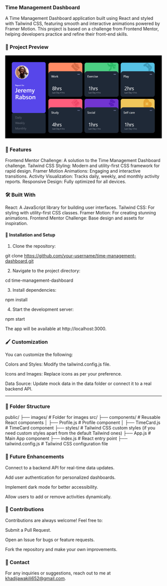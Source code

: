
### Time Management Dashboard
A Time Management Dashboard application built using React and styled with Tailwind CSS, featuring smooth and interactive animations powered by Framer Motion. This project is based on a challenge from Frontend Mentor, helping developers practice and refine their front-end skills.

### 📸 Project Preview
![Project Screenshot](public/screenshot.png)

### 🌟 Features

Frontend Mentor Challenge: A solution to the Time Management Dashboard challenge.
Tailwind CSS Styling: Modern and utility-first CSS framework for rapid design.
Framer Motion Animations: Engaging and interactive transitions.
Activity Visualization: Tracks daily, weekly, and monthly activity reports.
Responsive Design: Fully optimized for all devices.


### 🛠️ Built With

React: A JavaScript library for building user interfaces.
Tailwind CSS: For styling with utility-first CSS classes.
Framer Motion: For creating stunning animations.
Frontend Mentor Challenge: Base design and assets for inspiration.



####  🚀 Installation and Setup

1. Clone the repository:

git clone https://github.com/your-username/time-management-dashboard.git


2. Navigate to the project directory:

cd time-management-dashboard


3. Install dependencies:

npm install


4. Start the development server:

npm start



The app will be available at http://localhost:3000.





### 🖌️ Customization

You can customize the following:

Colors and Styles: Modify the tailwind.config.js file.

Icons and Images: Replace icons as per your preference.

Data Source: Update mock data in the data folder or connect it to a real backend API.



---

### 🧩 Folder Structure

public/
  ├── images/            # Folder for images
src/
  ├── components/        # Reusable React components
  │   ├── Profile.js     # Profile component
  │   ├── TimeCard.js    # TimeCard component
  ├── styles/            # Tailwind CSS custom styles (if you need custom styles apart from the default Tailwind ones)
  ├── App.js             # Main App component
  ├── index.js           # React entry point
  ├── tailwind.config.js # Tailwind CSS configuration file


### 🔮 Future Enhancements

Connect to a backend API for real-time data updates.

Add user authentication for personalized dashboards.

Implement dark mode for better accessibility.

Allow users to add or remove activities dynamically.



### 🙌 Contributions

Contributions are always welcome! Feel free to:

Submit a Pull Request.

Open an Issue for bugs or feature requests.

Fork the repository and make your own improvements.



### 📧 Contact

For any inquiries or suggestions, reach out to me at khadijawakili652@gmail.com.

